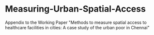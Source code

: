 # Measuring-Urban-Spatial-Access
Appendix to the Working Paper "Methods to measure spatial access to healthcare facilities in cities: A case study of the urban poor in Chennai"
